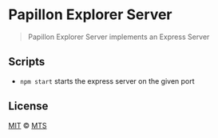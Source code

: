 # Papillon Explorer Server

> Papillon Explorer Server implements an Express Server

## Scripts

- `npm start` starts the express server on the given port

## License

[MIT](./LICENSE) &copy; [MTS](https://github.com/mts)

[babel]: https://github.com/babel/babel
[express]: https://github.com/expressjs/express
